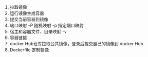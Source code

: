 

1.  拉取镜像
2.  运行镜像生成容器
3.  提交当前容器到镜像
4.  端口映射 -P 随机映射 -p 指定端口映射
5.  宿主和容器文件、目录映射 -v
6.  容器链接
7.  docker Hub仓库拉取公共镜像，登录后提交自己的镜像到 docker Hub
8.  Dockerfile 定制镜像
